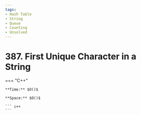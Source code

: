 ```yaml
---
tags:
- Hash Table
- String
- Queue
- Counting
- Unsolved
---
```



# 387. First Unique Character in a String

=== "C++"

    **Time:** $O()$

    **Space:** $O()$

    ``` c++
    ```
